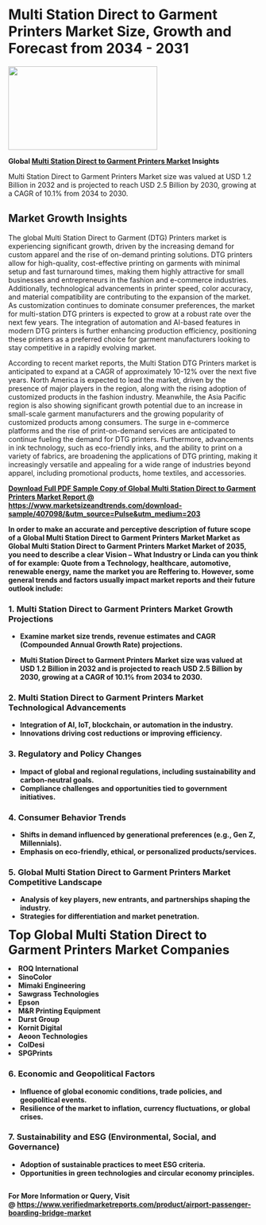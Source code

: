 <H1>Multi Station Direct to Garment Printers Market Size, Growth and Forecast from 2034 - 2031</H1><img class="aligncenter size-medium wp-image-584254" src="https://thirdeyenews.in/wp-content/uploads/2034/09/Global-Market-Research-300x168.jpeg" alt="" width="300" height="168" /><p><strong>Global&nbsp;<a href="https://www.marketsizeandtrends.com/download-sample/407098/&amp;utm_source=Pulse&amp;utm_medium=203">Multi Station Direct to Garment Printers Market</a> Insights</strong></p><p>Multi Station Direct to Garment Printers Market size was valued at USD 1.2 Billion in 2032 and is projected to reach USD 2.5 Billion by 2030, growing at a CAGR of 10.1% from 2034 to 2030.</p><p><h2>Market Growth Insights</h2> <p>The global Multi Station Direct to Garment (DTG) Printers market is experiencing significant growth, driven by the increasing demand for custom apparel and the rise of on-demand printing solutions. DTG printers allow for high-quality, cost-effective printing on garments with minimal setup and fast turnaround times, making them highly attractive for small businesses and entrepreneurs in the fashion and e-commerce industries. Additionally, technological advancements in printer speed, color accuracy, and material compatibility are contributing to the expansion of the market. As customization continues to dominate consumer preferences, the market for multi-station DTG printers is expected to grow at a robust rate over the next few years. The integration of automation and AI-based features in modern DTG printers is further enhancing production efficiency, positioning these printers as a preferred choice for garment manufacturers looking to stay competitive in a rapidly evolving market.</p> <p><strong><a href="#"></a></strong></p> <p>According to recent market reports, the Multi Station DTG Printers market is anticipated to expand at a CAGR of approximately 10-12% over the next five years. North America is expected to lead the market, driven by the presence of major players in the region, along with the rising adoption of customized products in the fashion industry. Meanwhile, the Asia Pacific region is also showing significant growth potential due to an increase in small-scale garment manufacturers and the growing popularity of customized products among consumers. The surge in e-commerce platforms and the rise of print-on-demand services are anticipated to continue fueling the demand for DTG printers. Furthermore, advancements in ink technology, such as eco-friendly inks, and the ability to print on a variety of fabrics, are broadening the applications of DTG printing, making it increasingly versatile and appealing for a wide range of industries beyond apparel, including promotional products, home textiles, and accessories.</p> <p><strong><a href="#"></p><p><span class=""><strong>Download Full PDF Sample Copy of Global Multi Station Direct to Garment Printers Market Report</strong> @ <a href="https://www.marketsizeandtrends.com/download-sample/407098/&amp;utm_source=Pulse&amp;utm_medium=203" target="_blank">https://www.marketsizeandtrends.com/download-sample/407098/&amp;utm_source=Pulse&amp;utm_medium=203</a></span></p><p>In order to make an accurate and perceptive description of future scope of a Global&nbsp;Multi Station Direct to Garment Printers Market Market as Global&nbsp;Multi Station Direct to Garment Printers Market Market of 2035, you need to describe a clear Vision &ndash; What Industry or Linda can you think of for example: Quote from a Technology, healthcare, automotive, renewable energy, name the market you are Reffering to. However, some general trends and factors usually impact market reports and their future outlook include:</p><h3>1.&nbsp;<strong>Multi Station Direct to Garment Printers Market Growth Projections</strong></h3><ul><li>Examine market size trends, revenue estimates and CAGR (Compounded Annual Growth Rate) projections.</li><li><p>Multi Station Direct to Garment Printers Market size was valued at USD 1.2 Billion in 2032 and is projected to reach USD 2.5 Billion by 2030, growing at a CAGR of 10.1% from 2034 to 2030.</p></li></ul><h3>2.&nbsp;<strong>Multi Station Direct to Garment Printers Market Technological Advancements</strong></h3><ul><li>Integration of AI, IoT, blockchain, or automation in the industry.</li><li>Innovations driving cost reductions or improving efficiency.</li></ul><h3>3.&nbsp;<strong>Regulatory and Policy Changes</strong></h3><ul><li>Impact of global and regional regulations, including sustainability and carbon-neutral goals.</li><li>Compliance challenges and opportunities tied to government initiatives.</li></ul><h3>4.&nbsp;<strong>Consumer Behavior Trends</strong></h3><ul><li>Shifts in demand influenced by generational preferences (e.g., Gen Z, Millennials).</li><li>Emphasis on eco-friendly, ethical, or personalized products/services.</li></ul><h3>5.&nbsp;<strong>Global Multi Station Direct to Garment Printers Market Competitive Landscape</strong></h3><ul><li>Analysis of key players, new entrants, and partnerships shaping the industry.</li><li>Strategies for differentiation and market penetration.</li></ul><p data-pm-slice="1 1 []"><span style="color: inherit; font-family: inherit; font-size: 25px;">Top Global Multi Station Direct to Garment Printers Market Companies</span></p><div class="" data-test-id=""><p><li>ROQ International</li><li> SinoColor</li><li> Mimaki Engineering</li><li> Sawgrass Technologies</li><li> Epson</li><li> M&R Printing Equipment</li><li> Durst Group</li><li> Kornit Digital</li><li> Aeoon Technologies</li><li> ColDesi</li><li> SPGPrints</li></p></div><h3>6.&nbsp;<strong>Economic and Geopolitical Factors</strong></h3><ul><li>Influence of global economic conditions, trade policies, and geopolitical events.</li><li>Resilience of the market to inflation, currency fluctuations, or global crises.</li></ul><h3>7.&nbsp;<strong>Sustainability and ESG (Environmental, Social, and Governance)</strong></h3><ul><li>Adoption of sustainable practices to meet ESG criteria.</li><li>Opportunities in green technologies and circular economy principles.</li></ul><h2><strong style="font-size: 14px;">For More Information or Query, Visit @&nbsp;</strong><a style="background-color: #ffffff; font-size: 14px;" href="https://www.marketsizeandtrends.com/report/multi-station-direct-to-garment-printers-market/" target="_blank">https://www.verifiedmarketreports.com/product/airport-passenger-boarding-bridge-market</a></h2>
